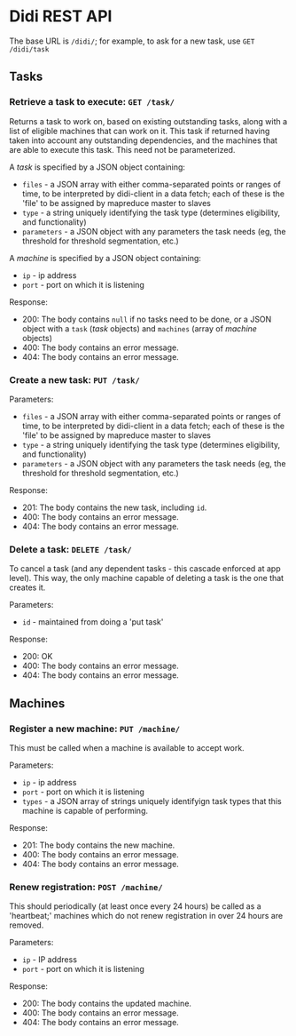 # Didi REST API

The base URL is `/didi/`; for example, to ask for a new task, use `GET /didi/task`

## Tasks

### Retrieve a task to execute: `GET /task/`

Returns a task to work on, based on existing outstanding tasks, along with a list of eligible machines that can work on it. This task if returned having taken into account any outstanding dependencies, and the machines that are able to execute this task. This need not be parameterized.

A *task* is specified by a JSON object containing:
* `files` - a JSON array with either comma-separated points or ranges of time, to be interpreted by didi-client in a data fetch; each of these is the 'file' to be assigned by mapreduce master to slaves
* `type` - a string uniquely identifying the task type (determines eligibility, and functionality)
* `parameters` - a JSON object with any parameters the task needs (eg, the threshold for threshold segmentation, etc.)

A *machine* is specified by a JSON object containing:
* `ip` - ip address
* `port` - port on which it is listening

Response:
* 200: The body contains `null` if no tasks need to be done, or a JSON object with a `task` (*task* objects) and `machines` (array of *machine* objects)
* 400: The body contains an error message.
* 404: The body contains an error message.

### Create a new task: `PUT /task/`

Parameters:
* `files` - a JSON array with either comma-separated points or ranges of time, to be interpreted by didi-client in a data fetch; each of these is the 'file' to be assigned by mapreduce master to slaves
* `type` - a string uniquely identifying the task type (determines eligibility, and functionality)
* `parameters` - a JSON object with any parameters the task needs (eg, the threshold for threshold segmentation, etc.)

Response:
* 201: The body contains the new task, including `id`.
* 400: The body contains an error message.
* 404: The body contains an error message.

### Delete a task: `DELETE /task/`

To cancel a task (and any dependent tasks - this cascade enforced at app level). This way, the only machine capable of deleting a task is the one that creates it.

Parameters:
* `id` - maintained from doing a 'put task'

Response:
* 200: OK
* 400: The body contains an error message.
* 404: The body contains an error message.

## Machines

### Register a new machine: `PUT /machine/`

This must be called when a machine is available to accept work.

Parameters:
* `ip` - ip address
* `port` - port on which it is listening
* `types` - a JSON array of strings uniquely identifyign task types that this machine is capable of performing.

Response:

* 201: The body contains the new machine.
* 400: The body contains an error message.
* 404: The body contains an error message.

### Renew registration: `POST /machine/`

This should periodically (at least once every 24 hours) be called as a 'heartbeat;' machines which do not renew registration in over 24 hours are removed.

Parameters:
* `ip` - IP address
* `port` - port on which it is listening

Response:
* 200: The body contains the updated machine.
* 400: The body contains an error message.
* 404: The body contains an error message.
